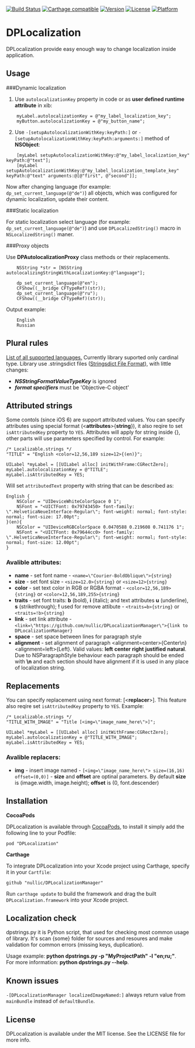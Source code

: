 [![Build Status](https://travis-ci.org/nullic/DPLocalizationManager.svg)](https://travis-ci.org/nullic/DPLocalizationManager)
[![Carthage compatible](https://img.shields.io/badge/Carthage-compatible-4BC51D.svg?style=flat)](https://github.com/Carthage/Carthage)
[![Version](https://img.shields.io/cocoapods/v/DPLocalization.svg?style=flat)](http://cocoapods.org/pods/DPLocalization)
[![License](https://img.shields.io/cocoapods/l/DPLocalization.svg?style=flat)](http://cocoapods.org/pods/DPLocalization)
[![Platform](https://img.shields.io/cocoapods/p/DPLocalization.svg?style=flat)](http://cocoapods.org/pods/DPLocalization)
 

# DPLocalization

DPLocalization provide easy enough way to change localization inside application.


## Usage

###Dynamic localization

1. Use ```autolocalizationKey``` property in code or as **user defined runtime attribute** in xib:

```
	myLabel.autolocalizationKey = @"my_label_localization_key";
	myButton.autolocalizationKey = @"my_button_name";
```

2. Use ```-[setupAutolocalizationWithKey:keyPath:]``` or ```-[setupAutolocalizationWithKey:keyPath:arguments:]``` method of **NSObject**:

```
	[myLabel setupAutolocalizationWithKey:@"my_label_localization_key" keyPath:@"text"];
	[myLabel setupAutolocalizationWithKey:@"my_label_localization_template_key" keyPath:@"text" arguments:@[@"first", @"second"]];
```

Now after changing language (for example: ```dp_set_current_language(@"de")```) all objects, which was configured for dynamic localization, update their content.


###Static localization

For static localization select language (for example: ```dp_set_current_language(@"de")```) and use ```DPLocalizedString()``` macro in ```NSLocalizedString()``` maner.


###Proxy objects

Use **DPAutolocalizationProxy** class methods or their replacements.

```
    NSString *str = [NSString autolocalizingStringWithLocalizationKey:@"language"];

    dp_set_current_language(@"en");
    CFShow((__bridge CFTypeRef)(str));
    dp_set_current_language(@"ru");
    CFShow((__bridge CFTypeRef)(str));
```

Output example:
```
	English
	Russian
```

 
## Plural rules
 
[List of all supported languages.](http://www.unicode.org/cldr/charts/latest/supplemental/language_plural_rules.html) Currently library suported only cardinal type.
Library use .stringsdict files ([Stringsdict File Format](https://developer.apple.com/library/ios/documentation/MacOSX/Conceptual/BPInternational/StringsdictFileFormat/StringsdictFileFormat.html)), with little changes:
* ***NSStringFormatValueTypeKey*** is ignored
* ***format specifiers*** must be 'Objective-C object'

 

## Attributed strings

Some contols (since iOS 6) are support attributed values. You can specify attributes using special format (<**attributes**>{**string**}), it also reqire to set ```isAttributedKey``` property to ```YES```. Attributes will apply for string inside {}, other parts will use parameters specified by control. For example:
```
/* Localizable.strings */
"TITLE" = "English <color=12,56,189 size=12>{(en)}";
```
```
UILabel *myLabel = [[UILabel alloc] initWithFrame:CGRectZero];
myLabel.autolocalizationKey = @"TITLE";
myLabel.isAttributedKey = YES;
```
Will set ```attributedText``` property with string that can be described as:
```
English {
    NSColor = "UIDeviceWhiteColorSpace 0 1";
    NSFont = "<UICTFont: 0x79743450> font-family: \".HelveticaNeueInterface-Regular\"; font-weight: normal; font-style: normal; font-size: 17.00pt";
}(en){
    NSColor = "UIDeviceRGBColorSpace 0.0470588 0.219608 0.741176 1";
    NSFont = "<UICTFont: 0x79644cc0> font-family: \".HelveticaNeueInterface-Regular\"; font-weight: normal; font-style: normal; font-size: 12.00pt";
}
```

### Avalible attributes:
* **name** - set font name - ```<name=\"Courier-BoldOblique\">{string}```
* **size** - set font size - ```<size=12.0>{string}``` or ```<size=12>{string}```
* **color** - set text color in RGB or RGBA format - ```<color=12,56,189>{string}``` or ```<color=12,56,189,255>{string}```
* **traits** - set font traits: **b** (bold), **i** (italic); and text attributes **u** (underline), **s** (strikethrough); **!** used for remove attibute - ```<traits=b>{string}``` or ```<traits=!b>{string}```
* **link** - set link attribute - ```<link=\"https://github.com/nullic/DPLocalizationManager\">{link to DPLocalizationManager}```
* **space** - set space between lines for paragraph style
* **alignment** - set alignment of paragraph <alignment=center>{Center\n}<alignment=left>{Left}. Valid values: **left** **center** **right** **justified** **natural**. Due to NSParagraphStyle behaviour each paragraph should be ended with **\n** and each section should have alignment if it is used in any place of localization string.


## Replacements
You can specify replacement using next format: [<**replacer**>]. This feature also reqire set ```isAttributedKey``` property to ```YES```.
Example:
```
/* Localizable.strings */
"TITLE_WITH_IMAGE" = "Title [<img=\"image_name_here\">]";
```
```
UILabel *myLabel = [[UILabel alloc] initWithFrame:CGRectZero];
myLabel.autolocalizationKey = @"TITLE_WITH_IMAGE";
myLabel.isAttributedKey = YES;
```

### Avalible replacers:
* **img** - insert image named - ```[<img=\"image_name_here\"> size=(16,16) offset=(0,0)]``` - **size** and **offset** are optinal parameters. By default **size** is (image.width, image.height); **offset** is (0, font.descender)


## Installation

**CocoaPods**

DPLocalization is available through [CocoaPods](http://cocoapods.org), to install
it simply add the following line to your Podfile:

    pod "DPLocalization"

**Carthage**

To integrate DPLocalization into your Xcode project using Carthage, specify it in your `Cartfile`:

    github "nullic/DPLocalizationManager"

Run `carthage update` to build the framework and drag the built `DPLocalization.framework` into your Xcode project.


## Localization check

dpstrings.py it is Python script, that used for checking most common usage of library. It's scan {some} folder for sources and resoures and make validation  for common errors (missing keys, duplication).

Usage example: **python dpstrings.py -p "MyProjectPath" -l "en;ru;"**.<br/>
For more information: **python dpstrings.py --help**.


## Known issues

```-[DPLocalizationManager localizedImageNamed:]``` always return value from ```mainBundle``` instead of ```defaultBundle```.
 
 
## License

DPLocalization is available under the MIT license. See the LICENSE file for more info.
